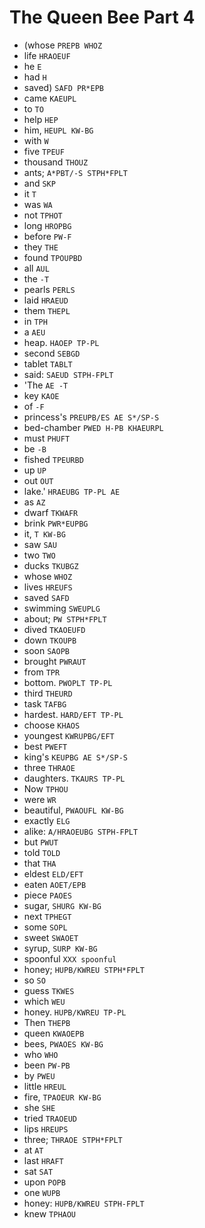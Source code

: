 # The Queen Bee Part 4

* (whose `PREPB WHOZ`
* life `HRAOEUF`
* he `E`
* had `H`
* saved) `SAFD PR*EPB`
* came `KAEUPL`
* to `TO`
* help `HEP`
* him, `HEUPL KW-BG`
* with `W`
* five `TPEUF`
* thousand `THOUZ`
* ants; `A*PBT/-S STPH*FPLT`
* and `SKP`
* it `T`
* was `WA`
* not `TPHOT`
* long `HROPBG`
* before `PW-F`
* they `THE`
* found `TPOUPBD`
* all `AUL`
* the `-T`
* pearls `PERLS`
* laid `HRAEUD`
* them `THEPL`
* in `TPH`
* a `AEU`
* heap. `HAOEP TP-PL`
* second `SEBGD`
* tablet `TABLT`
* said: `SAEUD STPH-FPLT`
* 'The `AE -T`
* key `KAOE`
* of `-F`
* princess's `PREUPB/ES AE S*/SP-S`
* bed-chamber `PWED H-PB KHAEURPL`
* must `PHUFT`
* be `-B`
* fished `TPEURBD`
* up `UP`
* out `OUT`
* lake.' `HRAEUBG TP-PL AE`
* as `AZ`
* dwarf `TKWAFR`
* brink `PWR*EUPBG`
* it, `T KW-BG`
* saw `SAU`
* two `TWO`
* ducks `TKUBGZ`
* whose `WHOZ`
* lives `HREUFS`
* saved `SAFD`
* swimming `SWEUPLG`
* about; `PW STPH*FPLT`
* dived `TKAOEUFD`
* down `TKOUPB`
* soon `SAOPB`
* brought `PWRAUT`
* from `TPR`
* bottom. `PWOPLT TP-PL`
* third `THEURD`
* task `TAFBG`
* hardest. `HARD/EFT TP-PL`
* choose `KHAOS`
* youngest `KWRUPBG/EFT`
* best `PWEFT`
* king's `KEUPBG AE S*/SP-S`
* three `THRAOE`
* daughters. `TKAURS TP-PL`
* Now `TPHOU`
* were `WR`
* beautiful, `PWAOUFL KW-BG`
* exactly `ELG`
* alike: `A/HRAOEUBG STPH-FPLT`
* but `PWUT`
* told `TOLD`
* that `THA`
* eldest `ELD/EFT`
* eaten `AOET/EPB`
* piece `PAOES`
* sugar, `SHURG KW-BG`
* next `TPHEGT`
* some `SOPL`
* sweet `SWAOET`
* syrup, `SURP KW-BG`
* spoonful `XXX spoonful`
* honey; `HUPB/KWREU STPH*FPLT`
* so `SO`
* guess `TKWES`
* which `WEU`
* honey. `HUPB/KWREU TP-PL`
* Then `THEPB`
* queen `KWAOEPB`
* bees, `PWAOES KW-BG`
* who `WHO`
* been `PW-PB`
* by `PWEU`
* little `HREUL`
* fire, `TPAOEUR KW-BG`
* she `SHE`
* tried `TRAOEUD`
* lips `HREUPS`
* three; `THRAOE STPH*FPLT`
* at `AT`
* last `HRAFT`
* sat `SAT`
* upon `POPB`
* one `WUPB`
* honey: `HUPB/KWREU STPH-FPLT`
* knew `TPHAOU`
